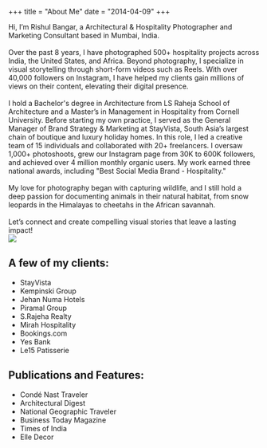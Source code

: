 +++
title = "About Me"
date = "2014-04-09"
+++

<div class="container">
  <div class="row">
    <div class="col-12 col-md-8">
Hi, I’m Rishul Bangar, a Architectural & Hospitality Photographer and Marketing Consultant based in Mumbai, India.
</br></br>
Over the past 8 years, I have photographed 500+ hospitality projects across India, the United States, and Africa. Beyond photography, I specialize in visual storytelling through short-form videos such as Reels. With over 40,000 followers on Instagram, I have helped my clients gain millions of views on their content, elevating their digital presence.
</br></br>
I hold a Bachelor's degree in Architecture from LS Raheja School of Architecture and a Master’s in Management in Hospitality from Cornell University. Before starting my own practice, I served as the General Manager of Brand Strategy & Marketing at StayVista, South Asia’s largest chain of boutique and luxury holiday homes. In this role, I led a creative team of 15 individuals and collaborated with 20+ freelancers. I oversaw 1,000+ photoshoots, grew our Instagram page from 30K to 600K followers, and achieved over 4 million monthly organic users. My work earned three national awards, including "Best Social Media Brand - Hospitality."
</br></br>
My love for photography began with capturing wildlife, and I still hold a deep passion for documenting animals in their natural habitat, from snow leopards in the Himalayas to cheetahs in the African savannah.
</br></br>
Let’s connect and create compelling visual stories that leave a lasting impact! 
</div>
    <div class="col-6 col-md-4 mx-auto"><img src="/img/Rishul-Profile.webp"></div>
  </div>
</div>

## A few of my clients:
- StayVista
- Kempinski Group
- Jehan Numa Hotels
- Piramal Group
- S.Rajeha Realty
- Mirah Hospitality
- Bookings.com
- Yes Bank
- Le15 Patisserie

## Publications and Features:
- Condé Nast Traveler
- Architectural Digest
- National Geographic Traveler
- Business Today Magazine
- Times of India
- Elle Decor

